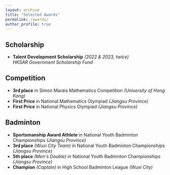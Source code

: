 ```yaml
---
layout: archive
title: "Selected Awards"
permalink: /awards/
author_profile: true
---
```

## Scholarship

* **Talent Development Scholarship** *(2022 & 2023, twice)*\
  *HKSAR Government Scholarship Fund*

## Competition

* **3rd place** in Simon Marais Mathematics Competition *(University of Hong Kong)*
* **First Price** in National Mathematics Olympiad *(Jiangsu Province)*
* **First Price** in National Physics Olympiad *(Jiangsu Province)*

## Badminton

* **Sportsmanship Award Athlete** in National Youth Badminton Championships *(Jiangsu Province)*
* **3rd place** *(Wuxi City Team)* in National Youth Badminton Championships *(Jiangsu Province)*
* **5th place** *(Men's Double)* in National Youth Badminton Championships *(Jiangsu Province)*
* **Champion** *(Captain)* in High School Badminton League *(Wuxi City)*
